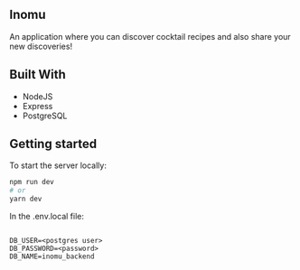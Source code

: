 ## Inomu

An application where you can discover cocktail recipes and also share your new discoveries!

## Built With

- NodeJS
- Express
- PostgreSQL

## Getting started

To start the server locally: 

```bash
npm run dev
# or
yarn dev
```
In the .env.local file:
```

DB_USER=<postgres user>
DB_PASSWORD=<password>
DB_NAME=inomu_backend

```
